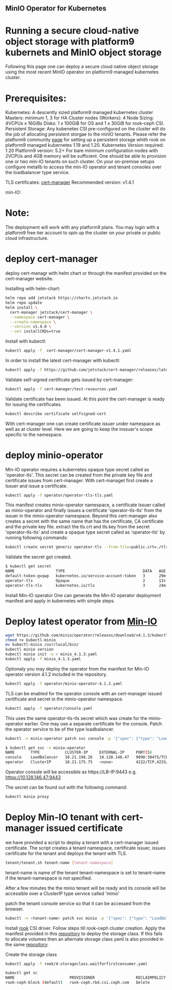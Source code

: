 ## MinIO Operator for Kubernetes

# Running a secure cloud-native object storage with platform9 kubernets and MinIO object storage
Following this page one can deploy a secure cloud native object storage using the most recent MinIO operator on platform9 managed kubernetes cluster. 

# Prerequisites:

Kubernetes:
A descently sized platform9 managed kubernetes cluster
Masters: minimum 1, 3 for HA
Cluster nodes (Workers): 4
Node Sizing: 4VCPUs x 16GiBs
Disks: 1 x 100GiB for OS and 1 x 30GiB for rook-ceph CSI.
Persistent Storage: Any kubenetes CSI pre-configured on the cluster will do the job of allocating persistent storgae to the minIO tenants. Please refer the platform9 community [page](https://github.com/KoolKubernetes/csi/tree/master/rook/) for setting up a persistent storage whith rook on platform9 managed kubernetes 1.19 and 1.20.
Kubernetes Version required: 1.20
Platform9 version: 5.2+
For bare minimum configuration nodes with 2VCPUs and 4GB memory will be sufficient. One should be able to provision one or two min-IO tenants on such cluster.
On your on-premise setups configure metallb to access the min-IO operator and tenant consoles over the loadbalancer type service.

TLS certificates:
[cert-manager](https://cert-manager.io/docs/release-notes/release-notes-1.4/)
Recommended version: v1.4.1

min-IO:



# Note:
The deployment will work with any platform9 plans. You may login with a platform9 free tier account to spin up the cluster on your private or public cloud infrastructure.

# deploy cert-manager
deploy cert-managr with helm chart or through the manifest provided on the cert-manager website. 

Installing with helm-chart:
```bash
helm repo add jetstack https://charts.jetstack.io
helm repo update
helm install \
  cert-manager jetstack/cert-manager \
  --namespace cert-manager \
  --create-namespace \
  --version v1.4.0 \
  --set installCRDs=true
```
Install with kubectl:
```bash
kubectl apply -f  cert-manager/cert-manager-v1.4.1.yaml
```
In order to install the latest cert-manager with kubectl:
```bash
kubectl apply -f https://github.com/jetstack/cert-manager/releases/latest/download/cert-manager.yaml
```

Validate self-signed certificate gets issued by cert-manager:
```bash
kubectl apply -f cert-manager/test-resources.yaml
```
Validate certificate has been issued. At this point the cert-manager is ready for issuing the certificates. 
```bash
kubectl describe certificate selfsigned-cert
```
With cert-manager one can create certificate issuer under namespace as well as at cluster level. Here we are going to keep the inssuer's scope specific to the namespace.

# deploy minio-operator
Min-IO operator requires a kubernetes opaque type secret called as 'operator-tls'. This secret can be created from the private key file and certificate issues from cert-manager. 
With cert-managet first create a Issuer and issue a certificate. 
```bash
kubectl apply -f operator/operator-tls-tls.yaml
```

This manifest creates minio-operator namespace, a certificate Issuer called as minio-operator and finally issues a certificate 'operator-tls-tls' from the issuer in the minio-operator namespace. Beyond this cert-manager also creates a secret with the same name that has the certificate, CA certificate and the private key file. extract the tls.crt and tls.key from the secret 'operator-tls-tls' and create a opaque type secret called as 'operator-tls' by running following commands:
```bash
kubectl create secret generic operator-tls --from-file=public.crt=./tls.crt --from-file=private.key=./tls.key
```
Validate the secret got created.
```bash
$ kubectl get secret
NAME                  TYPE                                  DATA   AGE
default-token-gvqwp   kubernetes.io/service-account-token   3      29m
operator-tls          Opaque                                2      13s
operator-tls-tls      kubernetes.io/tls                     3      24m
```

Install Min-IO operator
One can generate the Min-IO operator deployment manifest and apply in kubernetes with simple steps. 

# Deploy latest operator from [Min-IO](https://operator.min.io/)
```bash
wget https://github.com/minio/operator/releases/download/v4.1.3/kubectl-minio_4.1.3_linux_amd64 -O kubectl-minio
chmod +x kubectl-minio
mv kubectl-minio /usr/local/bin/
kubectl minio version
kubectl minio init -o > minio_4.1.3.yaml
kubectl apply -f minio_4.1.3.yaml
```

Optionaly you may deploy the operator from the manifest for Min-IO operator version 4.1.2 included in the repository.
```bash
kubectl apply -f operator/minio-operator-4.1.2.yaml
```

TLS can be enabled for the operator console with an cert-manager issued certificate and secret in the minio-operator namespace.
```bash
kubectl apply -f operator/console.yaml
```
This uses the same operator-tls-tls secret which was create for the minio-operator earlier. One may use a separate certificate for the console.
Patch the operator service to be of the type loadbalancer.

```bash
kubectl -n minio-operator patch svc console -p '{"spec": {"type": "LoadBalancer"}}'
```
```bash
$ kubectl get svc -n minio-operator
NAME       TYPE           CLUSTER-IP     EXTERNAL-IP     PORT(S)                         AGE
console    LoadBalancer   10.21.198.26   10.128.146.47   9090:30475/TCP,9443:30895/TCP   5d2h
operator   ClusterIP      10.21.175.75   <none>          4222/TCP,4233/TCP               5d2h
```
Operator console will be accessible as https://LB-IP:9443 e.g. https://10.128.146.47:9443

The secret can be found out with the following command:

```bash
kubectl minio proxy 
```

# Deploy Min-IO tenant with cert-manager issued certificate
we have provided a script to deploy a tenant with a cert-manager issued certificate. The script creates a tenant namespace, certificate issuer, issues certificate for the tenant and deploys the tenant with TLS.

```bash
tenant/tenant.sh tenant-name [tenant-namespace]
```
tenant-name is name of the tenant
tenant-namespace is set to tenant-name if the tenant-namespace is not specified. 

After a few minutes the the minio tenant will be ready and its console will be accessible over a ClusterIP type service called 'minio'

patch the tenant console service so that it can be accessed from the browser.
```bash
kubectl -n <tenant-name> patch svc minio -p '{"spec": {"type": "LoadBalancer"}}'
```





Install [rook](https://github.com/Platform9-Community/csi/tree/master/rook) CSI driver. Follow steps till rook-ceph cluster creation. Apply the manifest provided in this [repository](repo/rook/4-storageclass.waitforfirstconsumer.yaml) to deploy the storage class. If this fails to allocate volumes then an alternate storage class yaml is also provided in the same [repository](repo/rook/4-storageclass-immediate.yaml).

Create the storage class
```bash
kubectl apply -f rook/4-storageclass.waitforfirstconsumer.yaml
```
```bash
kubectl get sc
NAME                        PROVISIONER                  RECLAIMPOLICY   VOLUMEBINDINGMODE   ALLOWVOLUMEEXPANSION   AGE
rook-ceph-block (default)   rook-ceph.rbd.csi.ceph.com   Delete          Immediate           true                   4d3h
```
